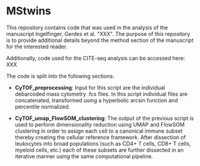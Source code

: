 # MStwins
This repository contains code that was used in the analysis of the manuscript Ingelfinger, Gerdes et al. "XXX". The purpose of this repository is to provide additional details beyond the method section of the manuscript for the interested reader. 

Additionally, code used for the CITE-seq analysis can be accessed here:
XXX

The code is split into the following sections:

- **CyTOF_preprocessing**: 
Input for this script are the individual debarcoded mass cytometry .fcs files. In this script individual files are concatenated, transformed using a hyperbolic arcsin function and percentile normalized.

- **CyTOF_umap_FlowSOM_clustering**: 
The output of the previous script is used to perform dimensionality reduction using UMAP and FlowSOM clustering in order to assign each cell to a canonical immune subset thereby creating the cellular reference framework. After dissection of leukocytes into broad populations (such as CD4+ T cells, CD8+ T cells, myeloid cells, etc.) each of these subsets are further dissected in an iterative manner using the same computational pipeline.



